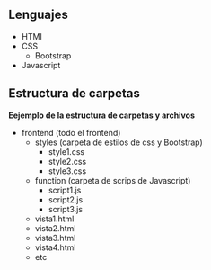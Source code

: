 ## Lenguajes

+ HTMl
+ CSS
    + Bootstrap
+ Javascript

## Estructura de carpetas

**Eejemplo de la estructura de carpetas y archivos**

* frontend  (todo el frontend)
    + styles (carpeta de estilos de css y Bootstrap)
        + style1.css
        + style2.css
        + style3.css
    + function (carpeta de scrips de Javascript)
        + script1.js
        + script2.js
        + script3.js
    + vista1.html
    + vista2.html
    + vista3.html
    + vista4.html
    + etc


